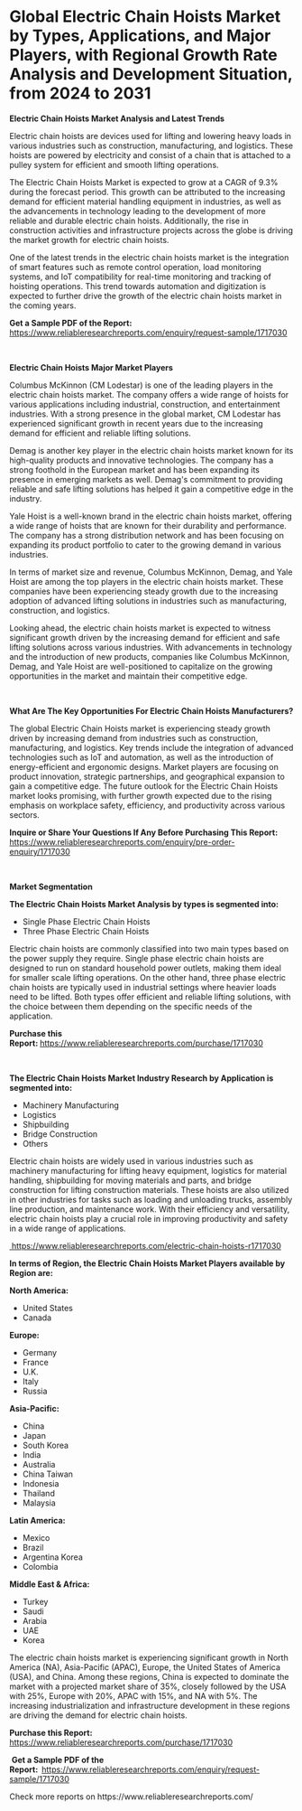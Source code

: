 <p><h1>Global Electric Chain Hoists Market by Types, Applications, and Major Players, with Regional Growth Rate Analysis and Development Situation, from 2024 to 2031</h1></p><p><strong>Electric Chain Hoists Market Analysis and Latest Trends</strong></p>
<p><p>Electric chain hoists are devices used for lifting and lowering heavy loads in various industries such as construction, manufacturing, and logistics. These hoists are powered by electricity and consist of a chain that is attached to a pulley system for efficient and smooth lifting operations.</p><p>The Electric Chain Hoists Market is expected to grow at a CAGR of 9.3% during the forecast period. This growth can be attributed to the increasing demand for efficient material handling equipment in industries, as well as the advancements in technology leading to the development of more reliable and durable electric chain hoists. Additionally, the rise in construction activities and infrastructure projects across the globe is driving the market growth for electric chain hoists.</p><p>One of the latest trends in the electric chain hoists market is the integration of smart features such as remote control operation, load monitoring systems, and IoT compatibility for real-time monitoring and tracking of hoisting operations. This trend towards automation and digitization is expected to further drive the growth of the electric chain hoists market in the coming years.</p></p>
<p><strong>Get a Sample PDF of the Report:&nbsp;</strong> <a href="https://www.reliableresearchreports.com/enquiry/request-sample/1717030">https://www.reliableresearchreports.com/enquiry/request-sample/1717030</a></p>
<p>&nbsp;</p>
<p><strong>Electric Chain Hoists Major Market Players</strong></p>
<p><p>Columbus McKinnon (CM Lodestar) is one of the leading players in the electric chain hoists market. The company offers a wide range of hoists for various applications including industrial, construction, and entertainment industries. With a strong presence in the global market, CM Lodestar has experienced significant growth in recent years due to the increasing demand for efficient and reliable lifting solutions.</p><p>Demag is another key player in the electric chain hoists market known for its high-quality products and innovative technologies. The company has a strong foothold in the European market and has been expanding its presence in emerging markets as well. Demag's commitment to providing reliable and safe lifting solutions has helped it gain a competitive edge in the industry.</p><p>Yale Hoist is a well-known brand in the electric chain hoists market, offering a wide range of hoists that are known for their durability and performance. The company has a strong distribution network and has been focusing on expanding its product portfolio to cater to the growing demand in various industries.</p><p>In terms of market size and revenue, Columbus McKinnon, Demag, and Yale Hoist are among the top players in the electric chain hoists market. These companies have been experiencing steady growth due to the increasing adoption of advanced lifting solutions in industries such as manufacturing, construction, and logistics.</p><p>Looking ahead, the electric chain hoists market is expected to witness significant growth driven by the increasing demand for efficient and safe lifting solutions across various industries. With advancements in technology and the introduction of new products, companies like Columbus McKinnon, Demag, and Yale Hoist are well-positioned to capitalize on the growing opportunities in the market and maintain their competitive edge.</p></p>
<p>&nbsp;</p>
<p><strong>What Are The Key Opportunities For Electric Chain Hoists Manufacturers?</strong></p>
<p><p>The global Electric Chain Hoists market is experiencing steady growth driven by increasing demand from industries such as construction, manufacturing, and logistics. Key trends include the integration of advanced technologies such as IoT and automation, as well as the introduction of energy-efficient and ergonomic designs. Market players are focusing on product innovation, strategic partnerships, and geographical expansion to gain a competitive edge. The future outlook for the Electric Chain Hoists market looks promising, with further growth expected due to the rising emphasis on workplace safety, efficiency, and productivity across various sectors.</p></p>
<p><strong>Inquire or Share Your Questions If Any Before Purchasing This Report:</strong> <a href="https://www.reliableresearchreports.com/enquiry/pre-order-enquiry/1717030">https://www.reliableresearchreports.com/enquiry/pre-order-enquiry/1717030</a></p>
<p>&nbsp;</p>
<p><strong>Market Segmentation</strong></p>
<p><strong>The Electric Chain Hoists Market Analysis by types is segmented into:</strong></p>
<p><ul><li>Single Phase Electric Chain Hoists</li><li>Three Phase Electric Chain Hoists</li></ul></p>
<p><p>Electric chain hoists are commonly classified into two main types based on the power supply they require. Single phase electric chain hoists are designed to run on standard household power outlets, making them ideal for smaller scale lifting operations. On the other hand, three phase electric chain hoists are typically used in industrial settings where heavier loads need to be lifted. Both types offer efficient and reliable lifting solutions, with the choice between them depending on the specific needs of the application.</p></p>
<p><strong>Purchase this Report:&nbsp;</strong><a href="https://www.reliableresearchreports.com/purchase/1717030">https://www.reliableresearchreports.com/purchase/1717030</a></p>
<p>&nbsp;</p>
<p><strong>The Electric Chain Hoists Market Industry Research by Application is segmented into:</strong></p>
<p><ul><li>Machinery Manufacturing</li><li>Logistics</li><li>Shipbuilding</li><li>Bridge Construction</li><li>Others</li></ul></p>
<p><p>Electric chain hoists are widely used in various industries such as machinery manufacturing for lifting heavy equipment, logistics for material handling, shipbuilding for moving materials and parts, and bridge construction for lifting construction materials. These hoists are also utilized in other industries for tasks such as loading and unloading trucks, assembly line production, and maintenance work. With their efficiency and versatility, electric chain hoists play a crucial role in improving productivity and safety in a wide range of applications.</p></p>
<p><a href="https://www.reliableresearchreports.com/electric-chain-hoists-r1717030">&nbsp;https://www.reliableresearchreports.com/electric-chain-hoists-r1717030</a></p>
<p><strong>In terms of Region, the Electric Chain Hoists Market Players available by Region are:</strong></p>
<p>
    <p> <strong> North America: </strong>
        <ul>
            <li>United States</li>
            <li>Canada</li>
        </ul>
        </p> 
    <p> <strong> Europe: </strong>
        <ul>
            <li>Germany</li>
            <li>France</li>
            <li>U.K.</li>
            <li>Italy</li>
            <li>Russia</li>
        </ul>
        </p> 
    <p> <strong> Asia-Pacific: </strong>
        <ul>
            <li>China</li>
            <li>Japan</li>
            <li>South Korea</li>
            <li>India</li>
            <li>Australia</li>
            <li>China Taiwan</li>
            <li>Indonesia</li>
            <li>Thailand</li>
            <li>Malaysia</li>
        </ul>
        </p> 
    <p> <strong> Latin America: </strong>
        <ul>
            <li>Mexico</li>
            <li>Brazil</li>
            <li>Argentina Korea</li>
            <li>Colombia</li>
        </ul>
        </p> 
    <p> <strong> Middle East & Africa: </strong>
        <ul>
            <li>Turkey</li>
            <li>Saudi</li>
            <li>Arabia</li>
            <li>UAE</li>
            <li>Korea</li>
        </ul>
    </p>
    </p>
<p><p>The electric chain hoists market is experiencing significant growth in North America (NA), Asia-Pacific (APAC), Europe, the United States of America (USA), and China. Among these regions, China is expected to dominate the market with a projected market share of 35%, closely followed by the USA with 25%, Europe with 20%, APAC with 15%, and NA with 5%. The increasing industrialization and infrastructure development in these regions are driving the demand for electric chain hoists.</p></p>
<p><strong>Purchase this Report: </strong><a href="https://www.reliableresearchreports.com/purchase/1717030">https://www.reliableresearchreports.com/purchase/1717030</a></p>
<p>&nbsp;<strong>Get a Sample PDF of the Report:&nbsp;&nbsp;</strong><a href="https://www.reliableresearchreports.com/enquiry/request-sample/1717030">https://www.reliableresearchreports.com/enquiry/request-sample/1717030</a></p>
<p><strong></strong></p>
<p>Check more reports on https://www.reliableresearchreports.com/</p>